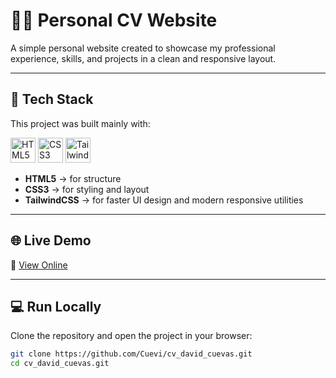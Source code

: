 # 🧑‍💻 Personal CV Website

A simple personal website created to showcase my professional experience, skills, and projects in a clean and responsive layout.

---

## 🚀 Tech Stack

This project was built mainly with:

<p align="left">
  <img src="https://cdn.jsdelivr.net/gh/devicons/devicon/icons/html5/html5-plain.svg" width="40" height="40" alt="HTML5" />
  <img src="https://cdn.jsdelivr.net/gh/devicons/devicon/icons/css3/css3-plain.svg" width="40" height="40" alt="CSS3" />
  <img src="https://upload.wikimedia.org/wikipedia/commons/d/d5/Tailwind_CSS_Logo.svg" width="40" height="40" alt="TailwindCSS" />
</p>

- **HTML5** → for structure  
- **CSS3** → for styling and layout  
- **TailwindCSS** → for faster UI design and modern responsive utilities  

---

## 🌐 Live Demo

🔗 [View Online](https://cuevi.github.io/cv_david_cuevas/)


---

## 💻 Run Locally

Clone the repository and open the project in your browser:

```bash
git clone https://github.com/Cuevi/cv_david_cuevas.git
cd cv_david_cuevas.git
